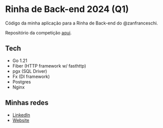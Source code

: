 # Rinha de Back-end 2024 (Q1)

Código da minha aplicação para a Rinha de Back-end do @zanfranceschi.

Repositório da competição [aqui](https://github.com/zanfranceschi/rinha-de-backend-2024-q1).

## Tech

- Go 1.21
- Fiber (HTTP framework w/ fasthttp)
- pgx (SQL Driver)
- Fx (DI framework)
- Postgres
- Nginx

## Minhas redes

- [LinkedIn](https://www.linkedin.com/in/ryan25/)
- [Website](https://ryrden.dev.br)
